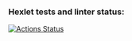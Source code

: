 ### Hexlet tests and linter status:
[![Actions Status](https://github.com/kuropatkinmd/data-analytics-project-92/actions/workflows/hexlet-check.yml/badge.svg)](https://github.com/kuropatkinmd/data-analytics-project-92/actions)